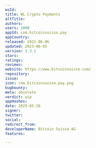```yaml
---
wsId: 
title: WL Crypto Payments
altTitle: 
authors: 
users: 1000
appId: com.bitcoinsuisse.pay
appCountry: 
released: 2021-06-06
updated: 2023-06-05
version: 1.3.1
stars: 
ratings: 
reviews: 
website: https://www.bitcoinsuisse.com/
repository: 
issue: 
icon: com.bitcoinsuisse.pay.png
bugbounty: 
meta: obsolete
verdict: wip
appHashes: 
date: 2025-05-26
signer: 
twitter: 
social: 
redirect_from: 
developerName: Bitcoin Suisse AG
features: 

---
```


